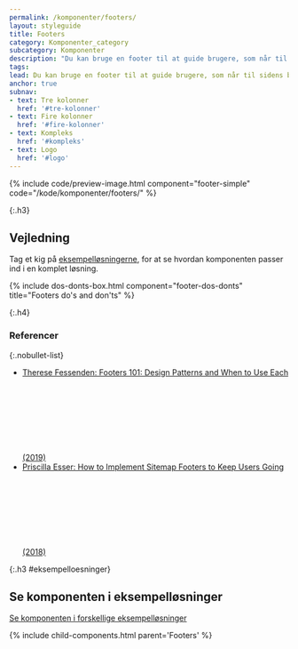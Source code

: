```yaml
---
permalink: /komponenter/footers/
layout: styleguide
title: Footers
category: Komponenter_category
subcategory: Komponenter
description: "Du kan bruge en footer til at guide brugere, som når til sidens bund videre."
tags: 
lead: Du kan bruge en footer til at guide brugere, som når til sidens bund videre.
anchor: true
subnav:
- text: Tre kolonner
  href: '#tre-kolonner'
- text: Fire kolonner
  href: '#fire-kolonner'
- text: Kompleks
  href: '#kompleks'
- text: Logo
  href: '#logo'
---
```


{% include code/preview-image.html component="footer-simple" code="/kode/komponenter/footers/" %}

{:.h3}
## Vejledning

Tag et kig på <a href="/eksempler/selvbetjeningsloesninger/">eksempelløsningerne</a>, for at se hvordan komponenten passer ind i en komplet løsning.

{% include dos-donts-box.html component="footer-dos-donts" title="Footers do's and don'ts" %}

{:.h4}
### Referencer

{:.nobullet-list}
- <a href="https://www.nngroup.com/articles/footers/" class="icon-link">Therese Fessenden: Footers 101: Design Patterns and When to Use Each (2019)<svg class="icon-svg" focusable="false" aria-hidden="true"><use xlink:href="#open-in-new"></use></svg></a>
- <a href="https://www.interaction-design.org/literature/article/how-to-implement-sitemap-footers-to-keep-users-going" class="icon-link">Priscilla Esser: How to Implement Sitemap Footers to Keep Users Going (2018)<svg class="icon-svg" focusable="false" aria-hidden="true"><use xlink:href="#open-in-new"></use></svg></a>

{:.h3 #eksempelloesninger}
## Se komponenten i eksempelløsninger

<a href="/eksempler/selvbetjeningsloesninger/">Se komponenten i forskellige eksempelløsninger</a>


{% include child-components.html parent='Footers' %}
